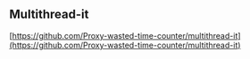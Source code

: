 ## Multithread-it
[https://github.com/Proxy-wasted-time-counter/multithread-it](https://github.com/Proxy-wasted-time-counter/multithread-it)